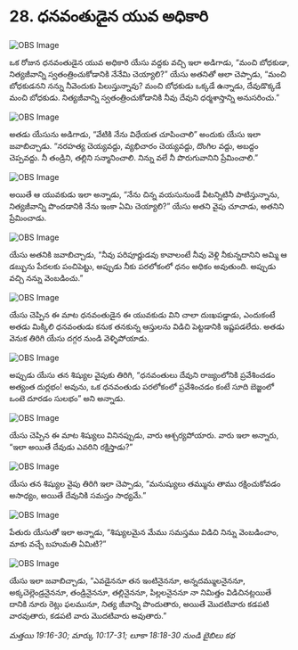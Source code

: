 # 28. ధనవంతుడైన యువ అధికారి

![OBS Image](https://cdn.door43.org/obs/jpg/360px/obs-en-28-01.jpg)

ఒక రోజున ధనవంతుడైన యువ అధికారి యేసు వద్దకు వచ్చి ఇలా అడిగాడు, “మంచి బోధకుడా, నిత్యజీవాన్ని స్వతంత్రించుకోడానికి నేనేమి చెయ్యాలి?” యేసు అతనితో ఆలా చెప్పాడు, “మంచి బోధకుడనని నన్ను నీవెందుకు పిలుస్తున్నావు? మంచి బోధకుడు ఒక్కడే ఉన్నాడు, దేవుడొక్కడే మంచి బోధకుడు. నిత్యజీవాన్ని స్వతంత్రించుకోడానికి నీవు దేవుని ధర్మశాస్తాన్ని అనుసరించు.”

![OBS Image](https://cdn.door43.org/obs/jpg/360px/obs-en-28-02.jpg)

అతడు యేసును అడిగాడు, “వేటికి నేను విధేయత చూపించాలి” అందుకు యేసు ఇలా జవాబిచ్చాడు. “నరహత్య చెయ్యవద్దు, వ్యభిచారం చెయ్యవద్దు, దొంగిల వద్దు, అబద్దం చెప్పవద్దు. నీ తండ్రిని, తల్లిని సన్మానించాలి. నిన్ను వలే నీ పొరుగువానిని ప్రేమించాలి.”

![OBS Image](https://cdn.door43.org/obs/jpg/360px/obs-en-28-03.jpg)

అయితే ఆ యువకుడు ఇలా అన్నాడు, “నేను చిన్న వయసునుండే వీటన్నిటినీ పాటిస్తున్నాను, నిత్యజీవాన్ని పొందడానికి నేను ఇంకా ఏమి చెయ్యాలి?” యేసు అతని వైపు చూచాడు, అతనిని ప్రేమించాడు. 

![OBS Image](https://cdn.door43.org/obs/jpg/360px/obs-en-28-04.jpg)

యేసు అతనికి జవాబిచ్చాడు, “నీవు పరిపూర్ణుడవు కావాలంటే నీవు వెళ్లి నీకున్నదానిని అమ్మి ఆ డబ్బును పేదలకు పంచిపెట్టు, అప్పుడు నీకు పరలోకంలో ధనం అధికం అవుతుంది. అప్పుడు వచ్చి నన్ను వెంబడించు.”

![OBS Image](https://cdn.door43.org/obs/jpg/360px/obs-en-28-05.jpg)

యేసు చెప్పిన ఈ మాట ధనవంతుడైన ఈ యువకుడు విని చాలా దుఃఖపడ్డాడు, ఎందుకంటే అతడు మిక్కిలి ధనవంతుడు కనుక తనకున్న ఆస్తులను విడిచి పెట్టడానికి ఇష్టపడలేదు. అతడు వెనుక తిరిగి యేసు దగ్గర నుండి వెళ్ళిపోయాడు.

![OBS Image](https://cdn.door43.org/obs/jpg/360px/obs-en-28-06.jpg)

అప్పుడు యేసు తన శిష్యుల వైపుకు తిరిగి, “ధనవంతులు దేవుని రాజ్యంలోనికి ప్రవేశించడం అత్యంత దుర్లభం! అవును, ఒక ధనవంతుడు పరలోకంలో ప్రవేశించడం కంటే సూది బెజ్జంలో ఒంటె దూరడం సులభం” అని అన్నాడు. 

![OBS Image](https://cdn.door43.org/obs/jpg/360px/obs-en-28-07.jpg)

యేసు చెప్పిన ఈ మాట శిష్యులు వినినప్పుడు, వారు ఆశ్చర్యపోయారు. వారు ఇలా అన్నారు, “ఇలా అయితే దేవుడు ఎవరిని రక్షిస్తాడు?”

![OBS Image](https://cdn.door43.org/obs/jpg/360px/obs-en-28-08.jpg)

యేసు తన శిష్యుల వైపు తిరిగి ఇలా చెప్పాడు, “మనుష్యులు తమ్మును తాము రక్షించుకోవడం అసాధ్యం, అయితే దేవునికి సమస్తం సాధ్యమే.”

![OBS Image](https://cdn.door43.org/obs/jpg/360px/obs-en-28-09.jpg)

పేతురు యేసుతో ఇలా అన్నాడు, “శిష్యులమైన మేము సమస్తము విడిచి నిన్ను వెంబడించాం, మాకు వచ్చే బహుమతి ఏమిటి?”

![OBS Image](https://cdn.door43.org/obs/jpg/360px/obs-en-28-10.jpg)

యేసు ఇలా జవాబిచ్చాడు, “ఎవడైననూ తన ఇంటినైననూ, అన్నదమ్ములనైననూ, అక్కచెల్లెండ్రనైననూ, తండ్రినైననూ, తల్లినైననూ, పిల్లలనైననూ నా నిమిత్తం విడిచినట్లయితే దానికి నూరు రెట్లు ఫలమునూ, నిత్య జీవాన్ని పొందుతారు, అయితే మొదటివారు కడపటి వారవుతారు, కడపటి వారు మొదటివారు అవుతారు.” 

_మత్తయి 19:16-30; మార్కు 10:17-31; లూకా 18:18-30 నుండి బైబిలు కథ_

